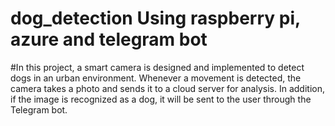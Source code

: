 # dog_detection Using raspberry pi, azure and telegram bot

#In this project, a smart camera is designed and implemented to detect dogs in an urban environment. Whenever a movement is detected, the camera takes a photo and sends it to a cloud server for analysis. In addition, if the image is recognized as a dog, it will be sent to the user through the Telegram bot.
